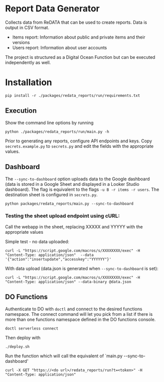 # Report Data Generator

Collects data from ReDATA that can be used to create reports. Data is output in CSV format.

- Items report: Information about public and private items and their versions
- Users report: Information about user accounts

The project is structured as a Digital Ocean Function but can be executed independently as well.

# Installation
```
pip install -r ./packages/redata_reports/run/requirements.txt
```

## Execution

Show the command line options by running

```
python ./packages/redata_reports/run/main.py -h
```

Prior to generating any reports, configure API endpoints and keys. Copy `secrets.example.py` to `secrets.py` and edit the fields with the appropriate values. 

## Dashboard

The `--sync-to-dashboard` option uploads data to the Google dashboard (data is stored in a Google Sheet and displayed in a Looker Studio dashboard). The flag is equivalent to the flags `-u B -r items -r users`. The destination sheet is configured in `secrets.py`.

```
python packages/redata_reports/main.py --sync-to-dashboard
```

### Testing the sheet upload endpoint using cURL:
Call the webapp in the sheet, replacing XXXXX and YYYYY with the appropriate values

Simple test - no data uploaded:

```
curl -L "https://script.google.com/macros/s/XXXXXXXX/exec" -H "Content-Type: application/json"  --data '{"action":"insertupdate","accesskey":"YYYYYY"}'
```

With data upload (data.json is generated when `--sync-to-dashboard` is set):

```
curl -L "https://script.google.com/macros/s/XXXXXXXX/exec" -H "Content-Type: application/json" --data-binary @data.json
```

## DO Functions
Authenticate to DO with `doctl` and connect to the desired functions namespace. The connect command will let you pick from a list if there is more than one functions namespace defined in the DO functions console.
```
doctl serverless connect
```

Then deploy with
```
./deploy.sh
```

Run the function which will call the equivalent of `main.py --sync-to-dashboard'
```
curl -X GET "https://<do url>/redata_reports/run?t=<token>" -H "Content-Type: application/json"
```
